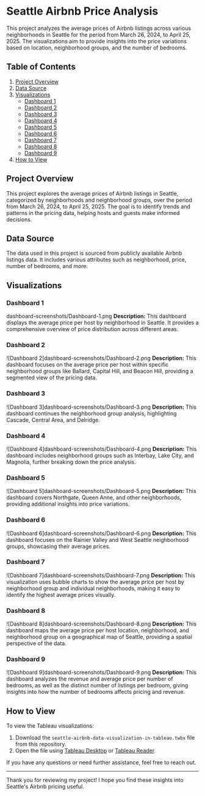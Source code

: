 # Seattle Airbnb Price Analysis

This project analyzes the average prices of Airbnb listings across various neighborhoods in Seattle for the period from March 26, 2024, to April 25, 2025. The visualizations aim to provide insights into the price variations based on location, neighborhood groups, and the number of bedrooms.

## Table of Contents

1. [Project Overview](#project-overview)
2. [Data Source](#data-source)
3. [Visualizations](#visualizations)
   - [Dashboard 1](#dashboard-1)
   - [Dashboard 2](#dashboard-2)
   - [Dashboard 3](#dashboard-3)
   - [Dashboard 4](#dashboard-4)
   - [Dashboard 5](#dashboard-5)
   - [Dashboard 6](#dashboard-6)
   - [Dashboard 7](#dashboard-7)
   - [Dashboard 8](#dashboard-8)
   - [Dashboard 9](#dashboard-9)
4. [How to View](#how-to-view)

## Project Overview

This project explores the average prices of Airbnb listings in Seattle, categorized by neighborhoods and neighborhood groups, over the period from March 26, 2024, to April 25, 2025. The goal is to identify trends and patterns in the pricing data, helping hosts and guests make informed decisions.

## Data Source

The data used in this project is sourced from publicly available Airbnb listings data. It includes various attributes such as neighborhood, price, number of bedrooms, and more.

## Visualizations

### Dashboard 1
dashboard-screenshots/Dashboard-1.png
**Description:** This dashboard displays the average price per host by neighborhood in Seattle. It provides a comprehensive overview of price distribution across different areas.

### Dashboard 2
![Dashboard 2]dashboard-screenshots/Dashboard-2.png
**Description:** This dashboard focuses on the average price per host within specific neighborhood groups like Ballard, Capital Hill, and Beacon Hill, providing a segmented view of the pricing data.

### Dashboard 3
![Dashboard 3]dashboard-screenshots/Dashboard-3.png
**Description:** This dashboard continues the neighborhood group analysis, highlighting Cascade, Central Area, and Delridge.

### Dashboard 4
![Dashboard 4]dashboard-screenshots/Dashboard-4.png
**Description:** This dashboard includes neighborhood groups such as Interbay, Lake City, and Magnolia, further breaking down the price analysis.

### Dashboard 5
![Dashboard 5]dashboard-screenshots/Dashboard-5.png
**Description:** This dashboard covers Northgate, Queen Anne, and other neighborhoods, providing additional insights into price variations.

### Dashboard 6
![Dashboard 6]dashboard-screenshots/Dashboard-6.png
**Description:** This dashboard focuses on the Rainier Valley and West Seattle neighborhood groups, showcasing their average prices.

### Dashboard 7
![Dashboard 7]dashboard-screenshots/Dashboard-7.png
**Description:** This visualization uses bubble charts to show the average price per host by neighborhood group and individual neighborhoods, making it easy to identify the highest average prices visually.

### Dashboard 8
![Dashboard 8]dashboard-screenshots/Dashboard-8.png
**Description:** This dashboard maps the average price per host location, neighborhood, and neighborhood group on a geographical map of Seattle, providing a spatial perspective of the data.

### Dashboard 9
![Dashboard 9]dashboard-screenshots/Dashboard-9.png
**Description:** This dashboard analyzes the revenue and average price per number of bedrooms, as well as the distinct number of listings per bedroom, giving insights into how the number of bedrooms affects pricing and revenue.

## How to View

To view the Tableau visualizations:

1. Download the `seattle-airbnb-data-visualization-in-tableau.twbx` file from this repository.
2. Open the file using [Tableau Desktop](https://www.tableau.com/products/desktop) or [Tableau Reader](https://www.tableau.com/products/reader).

If you have any questions or need further assistance, feel free to reach out.

---

Thank you for reviewing my project! I hope you find these insights into Seattle's Airbnb pricing useful.

 
